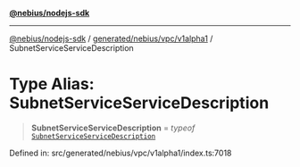 [**@nebius/nodejs-sdk**](../../../../../README.md)

---

[@nebius/nodejs-sdk](../../../../../README.md) / [generated/nebius/vpc/v1alpha1](../README.md) / SubnetServiceServiceDescription

# Type Alias: SubnetServiceServiceDescription

> **SubnetServiceServiceDescription** = _typeof_ [`SubnetServiceServiceDescription`](../variables/SubnetServiceServiceDescription.md)

Defined in: src/generated/nebius/vpc/v1alpha1/index.ts:7018
